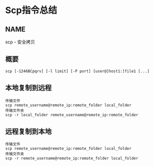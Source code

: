 ﻿# Scp指令总结
## NAME
scp - 安全拷贝

## 概要
```shell
scp [-1246BCpqrv] [-l limit] [-P port] [user@]host1:]file1 [...]
```

## 本地复制到远程
```shell
传输文件
scp remote_username@remote_ip:remote_folder local_folder
传输文件夹
scp -r local_folder remote_username@remote_ip:remote_folder
```
## 远程复制到本地
```shell
传输文件
scp remote_username@remote_ip:remote_folder local_folder
传输文件夹
scp -r remote_username@remote_ip:remote_folder local_folder
```
